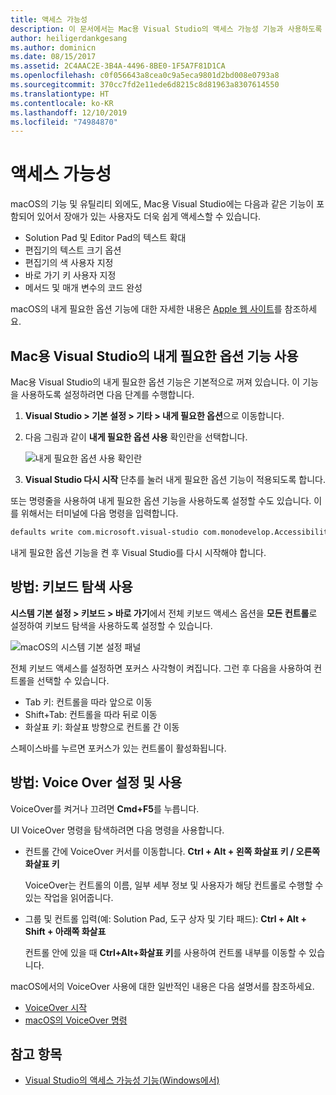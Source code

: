 ```yaml
---
title: 액세스 가능성
description: 이 문서에서는 Mac용 Visual Studio의 액세스 가능성 기능과 사용하도록 설정하는 방법을 소개합니다.
author: heiligerdankgesang
ms.author: dominicn
ms.date: 08/15/2017
ms.assetid: 2C4AAC2E-3B4A-4496-8BE0-1F5A7F81D1CA
ms.openlocfilehash: c0f056643a8cea0c9a5eca9801d2bd008e0793a8
ms.sourcegitcommit: 370cc7fd2e11ede6d8215c8d81963a8307614550
ms.translationtype: HT
ms.contentlocale: ko-KR
ms.lasthandoff: 12/10/2019
ms.locfileid: "74984870"
---
```

# <a name="accessibility"></a>액세스 가능성

macOS의 기능 및 유틸리티 외에도, Mac용 Visual Studio에는 다음과 같은 기능이 포함되어 있어서 장애가 있는 사용자도 더욱 쉽게 액세스할 수 있습니다.

- Solution Pad 및 Editor Pad의 텍스트 확대
- 편집기의 텍스트 크기 옵션
- 편집기의 색 사용자 지정
- 바로 가기 키 사용자 지정
- 메서드 및 매개 변수의 코드 완성

macOS의 내게 필요한 옵션 기능에 대한 자세한 내용은 [Apple 웹 사이트](https://www.apple.com/accessibility/mac/)를 참조하세요.

## <a name="using-accessibility-features-in-visual-studio-for-mac"></a>Mac용 Visual Studio의 내게 필요한 옵션 기능 사용

Mac용 Visual Studio의 내게 필요한 옵션 기능은 기본적으로 꺼져 있습니다. 이 기능을 사용하도록 설정하려면 다음 단계를 수행합니다.

1. **Visual Studio > 기본 설정 > 기타 > 내게 필요한 옵션**으로 이동합니다.

2. 다음 그림과 같이 **내게 필요한 옵션 사용** 확인란을 선택합니다.

    ![내게 필요한 옵션 사용 확인란](media/accessibility-image1.png)

3. **Visual Studio 다시 시작** 단추를 눌러 내게 필요한 옵션 기능이 적용되도록 합니다.

또는 명령줄을 사용하여 내게 필요한 옵션 기능을 사용하도록 설정할 수도 있습니다. 이를 위해서는 터미널에 다음 명령을 입력합니다.

```bash
defaults write com.microsoft.visual-studio com.monodevelop.AccessibilityEnabled 1
```

내게 필요한 옵션 기능을 켠 후 Visual Studio를 다시 시작해야 합니다.

## <a name="how-to-use-keyboard-navigation"></a>방법: 키보드 탐색 사용

**시스템 기본 설정 > 키보드 > 바로 가기**에서 전체 키보드 액세스 옵션을 **모든 컨트롤**로 설정하여 키보드 탐색을 사용하도록 설정할 수 있습니다.

![macOS의 시스템 기본 설정 패널](media/accessibility-image2.png)

전체 키보드 액세스를 설정하면 포커스 사각형이 켜집니다. 그런 후 다음을 사용하여 컨트롤을 선택할 수 있습니다.

- Tab 키: 컨트롤을 따라 앞으로 이동
- Shift+Tab: 컨트롤을 따라 뒤로 이동
- 화살표 키: 화살표 방향으로 컨트롤 간 이동

스페이스바를 누르면 포커스가 있는 컨트롤이 활성화됩니다.

## <a name="how-to-enable-and-use-voice-over"></a>방법: Voice Over 설정 및 사용

VoiceOver를 켜거나 끄려면 **Cmd+F5**를 누릅니다.

UI VoiceOver 명령을 탐색하려면 다음 명령을 사용합니다.

- 컨트롤 간에 VoiceOver 커서를 이동합니다. **Ctrl + Alt + 왼쪽 화살표 키 / 오른쪽 화살표 키**

   VoiceOver는 컨트롤의 이름, 일부 세부 정보 및 사용자가 해당 컨트롤로 수행할 수 있는 작업을 읽어줍니다.

- 그룹 및 컨트롤 입력(예: Solution Pad, 도구 상자 및 기타 패드): **Ctrl + Alt + Shift + 아래쪽 화살표**

   컨트롤 안에 있을 때 **Ctrl+Alt+화살표 키**를 사용하여 컨트롤 내부를 이동할 수 있습니다.

macOS에서의 VoiceOver 사용에 대한 일반적인 내용은 다음 설명서를 참조하세요.

- [VoiceOver 시작](https://help.apple.com/voiceover/info/guide/10.12/)
- [macOS의 VoiceOver 명령](https://lab.dotjay.com/notes/voiceover-commands/)

## <a name="see-also"></a>참고 항목

- [Visual Studio의 액세스 가능성 기능(Windows에서)](/visualstudio/ide/reference/accessibility-features-of-visual-studio)
